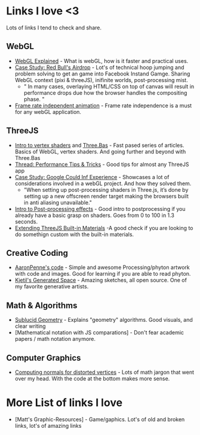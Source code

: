 # Links I love <3
Lots of links I tend to check and share.

## WebGL
- [WebGL Explained](https://chriscourses.com/blog/beginners-guide-to-webgl) - What is webGL, how is it faster and practical uses. 
- [Case Study: Red Bull's Airdrop](https://medium.com/epicagency/airdrop-technical-casestudy-bafabf2f8c1e) - Lot's of technical hoop jumping and problem solving to get an game into Facebook Instand Gamge. Sharing WebGL context (pixi & threeJS), inifinite worlds, post-processing mist.
    - " In many cases, overlaying HTML/CSS on top of canvas will result in performance drops due how the browser handles the compositing phase. "
- [Frame rate independent animation](https://webglfundamentals.org/webgl/lessons/webgl-animation.html) - Frame rate independence is a must for any webGL application.

## ThreeJS
- [Intro to vertex shaders](https://medium.com/@Zadvorsky/into-vertex-shaders-594e6d8cd804) and [Three.Bas](https://github.com/zadvorsky/three.bas) - Fast pased series of articles. Basics of WebGL, vertex shaders. And going further and beyond with Three.Bas 
- [Thread: Performance Tips & Tricks](https://twitter.com/jackrugile/status/966440290885156864) - Good tips for almost any ThreeJS app 
- [Case Study: Google Could Inf Experience](https://medium.com/@hellomondaycom/how-we-built-the-google-cloud-infrastructure-webgl-experience-dec3ce7cd209) - Showcases a lot of considerations involved in a webGL project.  And how they solved them.
    - "When setting up post-processing shaders in Three.js, it’s done by setting up a new offscreen render target making the browsers built in anti aliasing unavailable."
- [Intro to Post-processing effects](https://www.airtightinteractive.com/2013/02/intro-to-pixel-shaders-in-three-js/) - Good intro to postprocessing if you already have a basic grasp on shaders. Goes from 0 to 100 in 1.3 seconds.
- [Extending ThreeJS Built-in Materials](https://medium.com/@pailhead011/extending-three-js-materials-with-glsl-78ea7bbb9270) -A good check if you are looking to do somethign custom with the built-in materials.
## Creative Coding

- [AaronPenne's code](https://github.com/aaronpenne/generative_art) - Simple and awesome Processing/phyton artwork with code and images. Good for learning if you are able to read phyton. 
- [Kjetil's Generated Space](https://generated.space/) - Amazing sketches, all open source. One of my favorite generative artists.   

## Math & Algorithms
- [Sublucid Geometry](https://zalo.github.io/) - Explains "geometry" algorithms. Good visuals, and clear writing
- [Mathematical notation with JS comparations] - Don't fear academic papers / math notation anymore. 

## Computer Graphics
-  [Computing normals for distorted vertices](https://observablehq.com/@k9/calculating-normals-for-distorted-vertices) - Lots of math jargon that went over my head. With the code at the bottom makes more sense. 



# More List of links I love 
- [Matt's Graphic-Resources] - Game/gaphics. Lot's of old and broken links, lot's of amazing links
